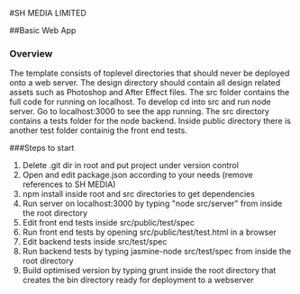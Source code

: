 #SH MEDIA LIMITED

##Basic Web App

### Overview

The template consists of toplevel directories that should never be deployed onto a web server. The design directory should contain all design related assets such as Photoshop and After Effect files. The src folder contains the full code for running on localhost. To develop cd into src and run node server. Go to localhost:3000 to see the app running. The src directory contains a tests folder for the node backend. Inside public directory there is another test folder containig the front end tests.

###Steps to start

1. 	Delete .git dir in root and put project under version control
2.	Open and edit package.json according to your needs (remove references to SH MEDIA)
3.  npm install inside root and src directories to get dependencies
4.	Run server on localhost:3000 by typing "node src/server" from inside the root directory
5.  Edit front end tests inside src/public/test/spec
6.	Run front end tests by opening src/public/test/test.html in a browser
7.	Edit backend tests inside src/test/spec
8. 	Run backend tests by typing jasmine-node src/test/spec from inside the root directory
9. 	Build optimised version by typing grunt inside the root directory that creates the bin directory ready for deployment to a webserver 